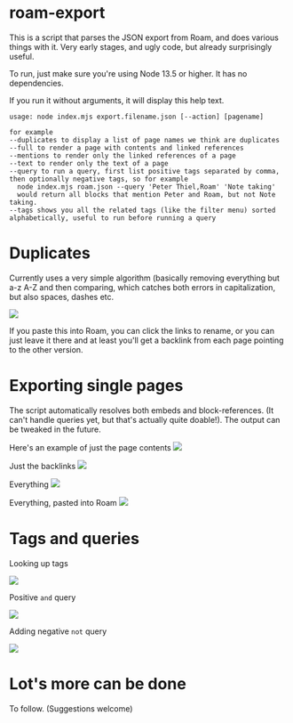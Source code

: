 # roam-export

This is a script that parses the JSON export from Roam, and does various things with it. Very early stages, and ugly code, but already surprisingly useful.

To run, just make sure you're using Node 13.5 or higher. It has no dependencies.

If you run it without arguments, it will display this help text. 

```
usage: node index.mjs export.filename.json [--action] [pagename]

for example
--duplicates to display a list of page names we think are duplicates
--full to render a page with contents and linked references
--mentions to render only the linked references of a page
--text to render only the text of a page
--query to run a query, first list positive tags separated by comma, then optionally negative tags, so for example
  node index.mjs roam.json --query 'Peter Thiel,Roam' 'Note taking'
  would return all blocks that mention Peter and Roam, but not Note taking.
--tags shows you all the related tags (like the filter menu) sorted alphabetically, useful to run before running a query
```

# Duplicates
Currently uses a very simple algorithm (basically removing everything but a-z A-Z and then comparing, which catches both errors in capitalization, but also spaces, dashes etc.

![](https://i.imgur.com/qgjkgtN.png)

If you paste this into Roam, you can click the links to rename, or you can just leave it there and at least you'll get a backlink from each page pointing to the other version.

# Exporting single pages

The script automatically resolves both embeds and block-references. (It can't handle queries yet, but that's actually quite doable!). The output can be tweaked in the future. 

Here's an example of just the page contents
![](https://i.imgur.com/SD7dQTd.png)

Just the backlinks
![](https://i.imgur.com/Ca51ulx.png)

Everything
![](https://i.imgur.com/ad6uXSb.png)

Everything, pasted into Roam
![](https://i.imgur.com/RT7WdxT.png)

# Tags and queries

Looking up tags

![](https://i.imgur.com/WZ9hEFk.png)

Positive `and` query

![](https://i.imgur.com/lMHBe11.png)

Adding negative `not` query

![](https://i.imgur.com/PtIuxWl.png)


# Lot's more can be done
To follow. (Suggestions welcome)
